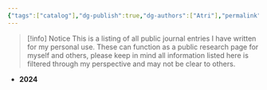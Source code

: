```yaml
---
{"tags":["catalog"],"dg-publish":true,"dg-authors":["Atri"],"permalink":"/public-journal/public-journal/","dgPassFrontmatter":true,"created":"2024-03-05T10:58:56.915-05:00","updated":"2024-03-06T10:51:10.840-05:00"}
---
```


> [!info] Notice
This is a listing of all public journal entries I have written for my personal use. These can function as a public research page for myself and others, please keep in mind all information listed here is filtered through my perspective and may not be clear to others.


- **2024**


